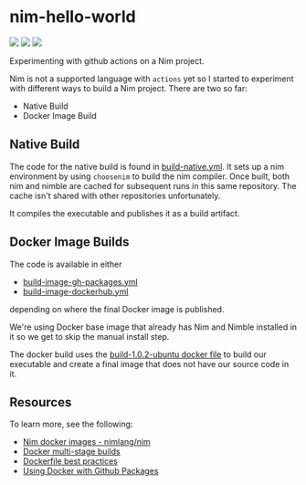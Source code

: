 # nim-hello-world

![](https://github.com/hiteshjasani/nim-hello-world/workflows/Build%20Native/badge.svg)
![](https://github.com/hiteshjasani/nim-hello-world/workflows/Build%20GH%20Packages%20Image/badge.svg)
![](https://github.com/hiteshjasani/nim-hello-world/workflows/Build%20DockerHub%20Image/badge.svg)

Experimenting with github actions on a Nim project.

Nim is not a supported language with `actions` yet so I started to
experiment with different ways to build a Nim project.  There are two
so far:

* Native Build
* Docker Image Build

## Native Build

The code for the native build is found in
[build-native.yml](.github/workflows/build-native.yml).  It sets up a nim
environment by using `choosenim` to build the nim compiler.  Once
built, both nim and nimble are cached for subsequent runs in this same
repository.  The cache isn't shared with other repositories
unfortunately.

It compiles the executable and publishes it as a build artifact.

## Docker Image Builds

The code is available in either

* [build-image-gh-packages.yml](.github/workflows/build-image-gh-packages.yml)
* [build-image-dockerhub.yml](.github/workflows/build-image-dockerhub.yml)

depending on where the final Docker image is published.

We're using Docker base image that already has Nim and Nimble
installed in it so we get to skip the manual install step.

The docker build uses the [build-1.0.2-ubuntu docker
file](dockerfiles/build-1.0.2-ubuntu) to build our executable and create a
final image that does not have our source code in it.



## Resources

To learn more, see the following:

* [Nim docker images - nimlang/nim](https://hub.docker.com/r/nimlang/nim)
* [Docker multi-stage builds](https://docs.docker.com/develop/develop-images/multistage-build/)
* [Dockerfile best practices](https://docs.docker.com/develop/develop-images/dockerfile_best-practices/)
* [Using Docker with Github Packages](https://help.github.com/en/github/managing-packages-with-github-packages/configuring-docker-for-use-with-github-packages)
